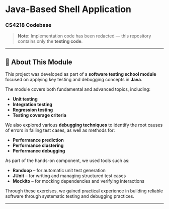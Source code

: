 # Java-Based Shell Application  
### CS4218 Codebase  

> **Note:** Implementation code has been redacted — this repository contains only the **testing code**.

---

## 🧩 About This Module  

This project was developed as part of a **software testing school module** focused on applying key testing and debugging concepts in **Java**.  

The module covers both fundamental and advanced topics, including:  
- **Unit testing**  
- **Integration testing**  
- **Regression testing**  
- **Testing coverage criteria**  

We also explored various **debugging techniques** to identify the root causes of errors in failing test cases, as well as methods for:  
- **Performance prediction**  
- **Performance clustering**  
- **Performance debugging**  

As part of the hands-on component, we used tools such as:  
- **Randoop** – for automatic unit test generation  
- **JUnit** – for writing and managing structured test cases  
- **Mockito** – for mocking dependencies and verifying interactions  

Through these exercises, we gained practical experience in building reliable software through systematic testing and debugging practices.  

---
